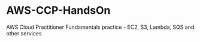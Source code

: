 # AWS-CCP-HandsOn
AWS Cloud Practitioner Fundamentals practice - EC2, S3, Lambda, SQS and other services
